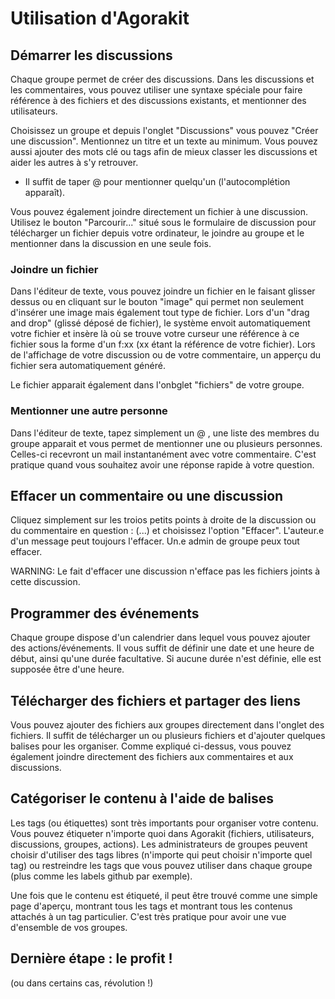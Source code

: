 # Utilisation d'Agorakit

## Démarrer les discussions

Chaque groupe permet de créer des discussions. Dans les discussions et les commentaires, vous pouvez utiliser une syntaxe spéciale pour faire référence à des fichiers et des discussions existants, et mentionner des utilisateurs.

Choisissez un groupe et depuis l'onglet "Discussions" vous pouvez "Créer une discussion". Mentionnez un titre et un texte au minimum. Vous pouvez aussi ajouter des mots clé ou tags afin de mieux classer les discussions et aider les autres à s'y retrouver.

- Il suffit de taper @ pour mentionner quelqu'un (l'autocomplétion apparaît).

Vous pouvez également joindre directement un fichier à une discussion. Utilisez le bouton "Parcourir..." situé sous le formulaire de discussion pour télécharger un fichier depuis votre ordinateur, le joindre au groupe et le mentionner dans la discussion en une seule fois.


### Joindre un fichier
Dans l'éditeur de texte, vous pouvez joindre un fichier en le faisant glisser dessus ou en cliquant sur le bouton "image" qui permet non seulement d'insérer une image mais également tout type de fichier. Lors d'un "drag and drop" (glissé déposé de fichier), le système envoit automatiquement votre fichier et insère là où se trouve votre curseur une référence à ce fichier sous la forme d'un f:xx (xx étant la référence de votre fichier). Lors de l'affichage de votre discussion ou de votre commentaire, un apperçu du fichier sera automatiquement généré. 

Le fichier apparait également dans l'onbglet "fichiers" de votre groupe.

### Mentionner une autre personne
Dans l'éditeur de texte, tapez simplement un @ , une liste des membres du groupe apparait et vous permet de mentionner une ou plusieurs personnes. Celles-ci recevront un mail instantanément avec votre commentaire. C'est pratique quand vous souhaitez avoir une réponse rapide à votre question.

## Effacer un commentaire ou une discussion
Cliquez simplement sur les troios petits points à droite de la discussion ou du commentaire en question : (...) et choisissez l'option "Effacer".
L'auteur.e d'un message peut toujours l'effacer. Un.e admin de groupe peux tout effacer.

WARNING:  Le fait d'effacer une discussion n'efface pas les fichiers joints à cette discussion.

## Programmer des événements

Chaque groupe dispose d'un calendrier dans lequel vous pouvez ajouter des actions/événements. Il vous suffit de définir une date et une heure de début, ainsi qu'une durée facultative. Si aucune durée n'est définie, elle est supposée être d'une heure.

## Télécharger des fichiers et partager des liens
Vous pouvez ajouter des fichiers aux groupes directement dans l'onglet des fichiers. Il suffit de télécharger un ou plusieurs fichiers et d'ajouter quelques balises pour les organiser. Comme expliqué ci-dessus, vous pouvez également joindre directement des fichiers aux commentaires et aux discussions.

## Catégoriser le contenu à l'aide de balises

Les tags (ou étiquettes) sont très importants pour organiser votre contenu. Vous pouvez étiqueter n'importe quoi dans Agorakit (fichiers, utilisateurs, discussions, groupes, actions). Les administrateurs de groupes peuvent choisir d'utiliser des tags libres (n'importe qui peut choisir n'importe quel tag) ou restreindre les tags que vous pouvez utiliser dans chaque groupe (plus comme les labels github par exemple).

Une fois que le contenu est étiqueté, il peut être trouvé comme une simple page d'aperçu, montrant tous les tags et montrant tous les contenus attachés à un tag particulier. C'est très pratique pour avoir une vue d'ensemble de vos groupes.


## Dernière étape : le profit !

(ou dans certains cas, révolution !)
